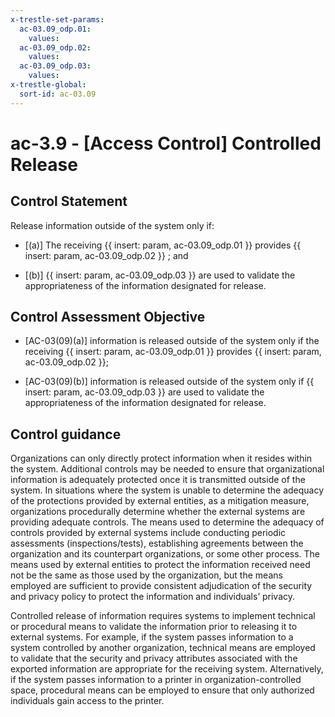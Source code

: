 ```yaml
---
x-trestle-set-params:
  ac-03.09_odp.01:
    values:
  ac-03.09_odp.02:
    values:
  ac-03.09_odp.03:
    values:
x-trestle-global:
  sort-id: ac-03.09
---
```


# ac-3.9 - \[Access Control\] Controlled Release

## Control Statement

Release information outside of the system only if:

- \[(a)\] The receiving {{ insert: param, ac-03.09_odp.01 }} provides {{ insert: param, ac-03.09_odp.02 }} ; and

- \[(b)\]  {{ insert: param, ac-03.09_odp.03 }} are used to validate the appropriateness of the information designated for release.

## Control Assessment Objective

- \[AC-03(09)(a)\] information is released outside of the system only if the receiving {{ insert: param, ac-03.09_odp.01 }} provides {{ insert: param, ac-03.09_odp.02 }};

- \[AC-03(09)(b)\] information is released outside of the system only if {{ insert: param, ac-03.09_odp.03 }} are used to validate the appropriateness of the information designated for release.

## Control guidance

Organizations can only directly protect information when it resides within the system. Additional controls may be needed to ensure that organizational information is adequately protected once it is transmitted outside of the system. In situations where the system is unable to determine the adequacy of the protections provided by external entities, as a mitigation measure, organizations procedurally determine whether the external systems are providing adequate controls. The means used to determine the adequacy of controls provided by external systems include conducting periodic assessments (inspections/tests), establishing agreements between the organization and its counterpart organizations, or some other process. The means used by external entities to protect the information received need not be the same as those used by the organization, but the means employed are sufficient to provide consistent adjudication of the security and privacy policy to protect the information and individuals’ privacy.

Controlled release of information requires systems to implement technical or procedural means to validate the information prior to releasing it to external systems. For example, if the system passes information to a system controlled by another organization, technical means are employed to validate that the security and privacy attributes associated with the exported information are appropriate for the receiving system. Alternatively, if the system passes information to a printer in organization-controlled space, procedural means can be employed to ensure that only authorized individuals gain access to the printer.
